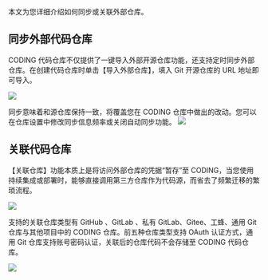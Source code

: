 本文为您详细介绍如何同步或关联外部仓库。

## 同步外部代码仓库[](#sync)

CODING 代码仓库不仅提供了一键导入外部开源仓库功能，还支持定时同步外部仓库。在创建代码仓库时单击【导入外部仓库】，填入 Git 开源仓库的 URL 地址即可导入。

![](https://help-assets.codehub.cn/enterprise/20210508151145.png)

同步意味着和源仓库保持一致，将覆盖您在 CODING 仓库中做出的改动。您可以在仓库设置中修改同步信息频率或关闭自动同步功能。
![](https://main.qcloudimg.com/raw/c4462c5eb3d19951edd0ded978151df0.png)

## 关联代码仓库[](#related)

【关联仓库】功能本质上是将访问外部仓库的凭据“暂存”至 CODING，当您使用持续集成或部署时，能够直接调用第三方仓库作为代码源，而省去了频繁迁移的繁琐流程。

![](https://help-assets.codehub.cn/enterprise/20210611114015.png)

支持的关联仓库类型有 GitHub 、GitLab 、私有 GitLab、Gitee、工蜂、通用 Git 仓库与其他项目中的 CODING 仓库。前五种仓库类型支持 OAuth 认证方式，通用 Git 仓库支持账号密码认证，关联后的仓库代码不会存储至 CODING 代码仓库。

![](https://help-assets.codehub.cn/enterprise/20210611114318.png)
